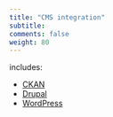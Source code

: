 ```yaml
---
title: "CMS integration"
subtitle: 
comments: false
weight: 80
---
```


includes:
* [CKAN]()
* [Drupal]()
* [WordPress]()
